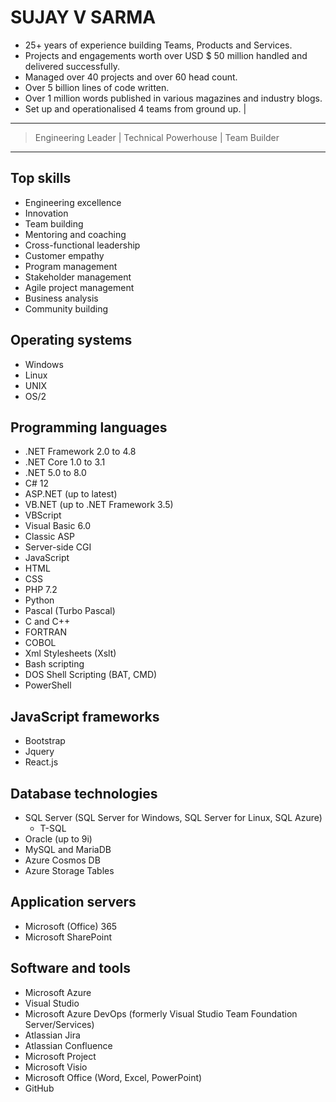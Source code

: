 # SUJAY V SARMA
- 25+ years of experience building Teams, Products and Services.
- Projects and engagements worth over USD $ 50 million handled and delivered successfully.
- Managed over 40 projects and over 60 head count.
- Over 5 billion lines of code written.
- Over 1 million words published in various magazines and industry blogs.
- Set up and operationalised 4 teams from ground up. | 
---
> Engineering Leader | Technical Powerhouse | Team Builder
---

## Top skills
- Engineering excellence
- Innovation
- Team building
- Mentoring and coaching
- Cross-functional leadership
- Customer empathy
- Program management
- Stakeholder management
- Agile project management
- Business analysis
- Community building

## Operating systems
- Windows
- Linux
- UNIX
- OS/2

## Programming languages
- .NET Framework 2.0 to 4.8
- .NET Core 1.0 to 3.1
- .NET 5.0 to 8.0
- C# 12
- ASP.NET (up to latest)
- VB.NET (up to .NET Framework 3.5)
- VBScript
- Visual Basic 6.0
- Classic ASP
- Server-side CGI
- JavaScript
- HTML
- CSS
- PHP 7.2
- Python
- Pascal (Turbo Pascal)
- C and C++
- FORTRAN
- COBOL
- Xml Stylesheets (Xslt)
- Bash scripting
- DOS Shell Scripting (BAT, CMD)
- PowerShell

## JavaScript frameworks
- Bootstrap
- Jquery
- React.js

## Database technologies
- SQL Server (SQL Server for Windows, SQL Server for Linux, SQL Azure)
  - T-SQL
- Oracle (up to 9i)
- MySQL and MariaDB
- Azure Cosmos DB
- Azure Storage Tables

## Application servers
- Microsoft (Office) 365
- Microsoft SharePoint

## Software and tools
- Microsoft Azure
- Visual Studio
- Microsoft Azure DevOps (formerly Visual Studio Team Foundation Server/Services)
- Atlassian Jira
- Atlassian Confluence
- Microsoft Project
- Microsoft Visio
- Microsoft Office (Word, Excel, PowerPoint)
- GitHub
